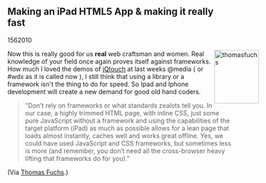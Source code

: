 <article><h2>Making an iPad HTML5 App & making it really fast</h2><time><span class="day">15</span><span class="month">6</span><span class="year">2010</span></time><p><img src="http://wnas.nl/user/files/thomasfuchs_20100615070731.png" alt="thomasfuchs" title="thomasfuchs.png" border="0" width="100" height="120" style="float:right;margin-right:-60px" />Now this is really good for us <strong>real</strong> web craftsman and women. Real knowledge of your field once again proves itself against frameworks. How much I loved the demos of <a href="http://jqtouch.com/">jQtouch</a> at last weeks @media ( or #wdx as it is called now ), I still think that using a library or a framework isn't the thing to do for speed. So Ipad and Iphone development will create a new demand for good old hand coders.</p><blockquote><p>"Don’t rely on frameworks or what standards zealots tell you. In our case, a highly trimmed HTML page, with inline CSS, just some pure JavaScript without a framework and using the capabilities of the target platform (iPad) as much as possible allows for a lean page that loads almost instantly, caches well and works great offline. Yes, we could have used JavaScript and CSS frameworks, but sometimes less is more (and remember, you don’t need all the cross-browser heavy lifting that frameworks do for you)."</p></blockquote><p>(Via <a href="http://mir.aculo.us/2010/06/04/making-an-ipad-html5-app-making-it-really-fast/">Thomas Fuchs</a>.)</p></article>